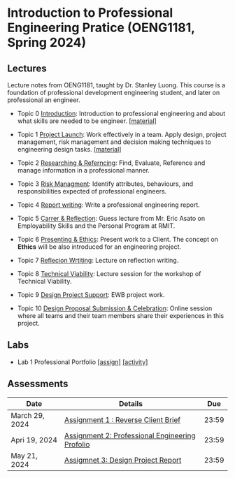 # Introduction to Professional Engineering Pratice (OENG1181, Spring 2024)

## Lectures

Lecture notes from OENG1181, taught by Dr. Stanley Luong. This course is a foundation of professional development engineering student, and later on professional an engineer.

* Topic 0 [Introduction](introduction.md): Introduction to professional engineering and about what skills are needed to be engineer. [[material]](material-introduction.md)

* Topic 1 [Project Launch](project.md): Work effectively in a team. Apply design, project management, risk management and decision making techniques to engineering design tasks. [[material]](material-project.md)

* Topic 2 [Researching & Referncing](researching.md): Find, Evaluate, Reference and manage information in a professional manner.

* Topic 3 [Risk Managment](risk.md): Identify attributes, behaviours, and responsibilities expected of professional engineers.

* Topic 4 [Report writing](report.md): Write a professional engineering report.

* Topic 5 [Carrer & Reflection](carrer.md): Guess lecture from Mr. Eric Asato on Employability Skills and the Personal Program at RMIT.

* Topic 6 [Presenting & Ethics](presenting.md): Present work to a Client. The concept on **Ethics** will be also introduced for an engineering project.

* Topic 7 [Reflecion Wrtiting](reflecion.md): Lecture on reflection writing.

* Topic 8 [Technical Viability](technical.md): Lecture session for the workshop of Technical Viability.

* Topic 9 [Design Project Support](design.md): EWB project work.

* Topic 10 [Design Proposal Submission & Celebration](submission.md): Online session where all teams and their team members share their experiences in this project.

## Labs

* Lab 1 Professional Portfolio [[assign]](https://mega.nz/file/GXhygKYS#s_f_yuPszi1t5CX1UXsQvWkeAEE8AKSPiVPQEOF5qnE) [[activity]](https://mega.nz/file/iXJDAIhA#KDsHEHFl0DcC232MpsfY40km3dNEMpsVfbFhIMSnZfg)

## Assessments

|  Date|    Details       |  Due   	|
| ------------- |-------------  | ------- |
|    March 29, 2024    |    [Assignment 1 : Reverse Client Brief](https://rmit.instructure.com/courses/135772/assignments/925225)          | 23:59       |
|    Apri 19, 2024    |    [Assignment 2: Professional Engineering Profolio](https://rmit.instructure.com/courses/135772/assignments/925221)          |  23:59      |
|    May 21, 2024    |    [Assigmnet 3: Design Project Report](https://rmit.instructure.com/courses/135772/assignments/925223)          | 23:59       |

